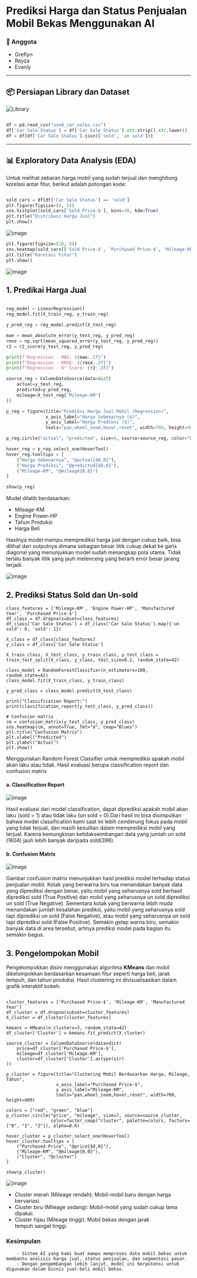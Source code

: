 # **Prediksi Harga dan Status Penjualan Mobil Bekas Menggunakan AI**

### 👥 Anggota
- Greflyn  
- Reyza  
- Evanly  

---

## 📦 Persiapan Library dan Dataset

![Library](https://github.com/user-attachments/assets/503f6364-e489-48e9-bfd6-6d996669e4a6)
```python

df = pd.read_csv("used_car_sales.csv")
df['Car Sale Status'] = df['Car Sale Status'].str.strip().str.lower()
df = df[df['Car Sale Status'].isin(['sold', 'un sold'])]

```
---

## 📊 Exploratory Data Analysis (EDA)
Untuk melihat sebaran harga mobil yang sudah terjual dan menghitung korelasi antar fitur, berikut adalah potongan kode:

```python

sold_cars = df[df['Car Sale Status'] == 'sold']
plt.figure(figsize=(8, 5))
sns.histplot(sold_cars['Sold Price-$'], bins=30, kde=True)
plt.title("Distribusi Harga Jual")
plt.show()
```
![image](https://github.com/user-attachments/assets/b1f893fa-9481-4e8f-ab0f-b21f244ca80f)


```python
plt.figure(figsize=(10, 8))
sns.heatmap(sold_cars[['Sold Price-$', 'Purchased Price-$', 'Mileage-KM', 'Engine Power-HP', 'Manufactured Year']].corr(), annot=True, cmap="coolwarm")
plt.title("Korelasi Fitur")
plt.show()
```
![image](https://github.com/user-attachments/assets/72e01290-3123-4139-a89e-6a5ca220ddd0)

## 1. Predikai Harga Jual
```python

reg_model = LinearRegression()
reg_model.fit(X_train_reg, y_train_reg)

y_pred_reg = reg_model.predict(X_test_reg)

mae = mean_absolute_error(y_test_reg, y_pred_reg)
rmse = np.sqrt(mean_squared_error(y_test_reg, y_pred_reg))
r2 = r2_score(y_test_reg, y_pred_reg)

print(f"Regression - MAE: ${mae:.2f}")
print(f"Regression - RMSE: ${rmse:.2f}")
print(f"Regression - R² Score: {r2:.3f}")

source_reg = ColumnDataSource(data=dict(
    actual=y_test_reg,
    predicted=y_pred_reg,
    mileage=X_test_reg['Mileage-KM']
))

p_reg = figure(title="Prediksi Harga Jual Mobil (Regression)", 
               x_axis_label="Harga Sebenarnya ($)", 
               y_axis_label="Harga Prediksi ($)",
               tools="pan,wheel_zoom,hover,reset", width=700, height=400)

p_reg.circle("actual", "predicted", size=6, source=source_reg, color="blue", alpha=0.5)

hover_reg = p_reg.select_one(HoverTool)
hover_reg.tooltips = [
    ("Harga Sebenarnya", "@actual{$0,0}"),
    ("Harga Prediksi", "@predicted{$0,0}"),
    ("Mileage-KM", "@mileage{0,0}")
]

show(p_reg)
```
Model dilatih berdasarkan:
  - Mileage-KM
  - Engine Power-HP
  - Tahun Produksi
  - Harga Beli

Hasilnya model mampu memprediksi harga jual dengan cukup baik, bisa dilihat dari outputnya dimana sebagian besar titik cukup dekat ke garis diagonal yang menunjukkan model sudah menangkap pola utama. Tidak terlalu banyak titik yang jauh melenceng yang berarti error besar jarang terjadi.

![image](https://github.com/user-attachments/assets/045e8177-b866-46cd-82a5-14043c74a26e)

## 2. Prediksi Status Sold dan Un-sold

```phyton
class_features = ['Mileage-KM', 'Engine Power-HP', 'Manufactured Year', 'Purchased Price-$']
df_class = df.dropna(subset=class_features)
df_class['Car Sale Status'] = df_class['Car Sale Status'].map({'un sold': 0, 'sold': 1})

X_class = df_class[class_features]
y_class = df_class['Car Sale Status']

X_train_class, X_test_class, y_train_class, y_test_class = train_test_split(X_class, y_class, test_size=0.2, random_state=42)

class_model = RandomForestClassifier(n_estimators=100, random_state=42)
class_model.fit(X_train_class, y_train_class)

y_pred_class = class_model.predict(X_test_class)

print("Classification Report:")
print(classification_report(y_test_class, y_pred_class))

# Confusion matrix
cm = confusion_matrix(y_test_class, y_pred_class)
sns.heatmap(cm, annot=True, fmt="d", cmap="Blues")
plt.title("Confusion Matrix")
plt.xlabel("Predicted")
plt.ylabel("Actual")
plt.show()
```
Menggunakan Random Forest Classifier untuk memprediksi apakah mobil akan laku atau tidak. Hasil evaluasi berupa classification report dan confusion matrix

#### a. Classification Report
![image](https://github.com/user-attachments/assets/f5b57d08-1109-4426-9d93-1969909c94e8)

Hasil evaluasi dari model classification, dapat diprediksi apakah mobil akan laku (sold = 1) atau tidak laku (un sold = 0).Dari hasil ini bisa disimpulkan bahwa model classification kami saat ini lebih cenderung fokus pada mobil yang tidak terjual, dan masih kesulitan dalam memprediksi mobil yang terjual. Karena kemungkinan ketidakseimbangan data yang jumlah un sold (1604)  jauh lebih banyak daripada sold(396).

#### b. Confusion Matrix
![image](https://github.com/user-attachments/assets/efb4f731-0dab-44fd-9ffa-23e79ceda893)

Gambar confusion matrix menunjukkan hasil prediksi model terhadap status penjualan mobil. Kotak yang berwarna biru tua menandakan banyak data yang diprediksi dengan benar, yaitu mobil yang seharusnya sold berhasil diprediksi sold (True Positive) dan mobil yang seharusnya un sold diprediksi un sold (True Negative). Sementara kotak yang berwarna lebih muda menandakan jumlah kesalahan prediksi, yaitu mobil yang seharusnya sold tapi diprediksi un sold (False Negative), atau mobil yang seharusnya un sold tapi diprediksi sold (False Positive). Semakin gelap warna biru, semakin banyak data di area tersebut, artinya prediksi model pada bagian itu semakin bagus.

## 3. Pengelompokan Mobil
Pengelompokkan disini menggunakan algoritma **KMeans** dan mobil dikelompokkan berdasarkan kesamaan fitur seperti harga beli, jarak tempuh, dan tahun produksi.
Hasil clustering ini divisualisasikan dalam grafik interaktif bokeh.

```phyton

cluster_features = ['Purchased Price-$', 'Mileage-KM', 'Manufactured Year']
df_cluster = df.dropna(subset=cluster_features)
X_cluster = df_cluster[cluster_features]

kmeans = KMeans(n_clusters=3, random_state=42)
df_cluster['Cluster'] = kmeans.fit_predict(X_cluster)

source_cluster = ColumnDataSource(data=dict(
    price=df_cluster['Purchased Price-$'],
    mileage=df_cluster['Mileage-KM'],
    cluster=df_cluster['Cluster'].astype(str)
))

p_cluster = figure(title="Clustering Mobil Berdasarkan Harga, Mileage, Tahun", 
                   x_axis_label="Purchased Price-$", 
                   y_axis_label="Mileage-KM",
                   tools="pan,wheel_zoom,hover,reset", width=700, height=400)

colors = ["red", "green", "blue"]
p_cluster.circle("price", "mileage", size=7, source=source_cluster, 
                 color=factor_cmap("cluster", palette=colors, factors=["0", "1", "2"]), alpha=0.6)

hover_cluster = p_cluster.select_one(HoverTool)
hover_cluster.tooltips = [
    ("Purchased Price", "@price{$0,0}"),
    ("Mileage-KM", "@mileage{0,0}"),
    ("Cluster", "@cluster")
]

show(p_cluster)
```

![image](https://github.com/user-attachments/assets/dde365b0-4ca2-421f-8447-6b33c46dd5a9)

- Cluster merah (Mileage rendah): Mobil-mobil baru dengan harga bervariasi.
- Cluster biru (Mileage sedang): Mobil-mobil yang sudah cukup lama dipakai.
- Cluster hijau (Mileage tinggi): Mobil bekas dengan jarak tempuh sangat tinggi.

### **Kesimpulan**
		- Sistem AI yang kami buat mampu memproses data mobil bekas untuk membantu analisis harga jual, status penjualan, dan segmentasi pasar.
		- Dengan pengembangan lebih lanjut, model ini berpotensi untuk digunakan dalam bisnis jual-beli mobil bekas.
